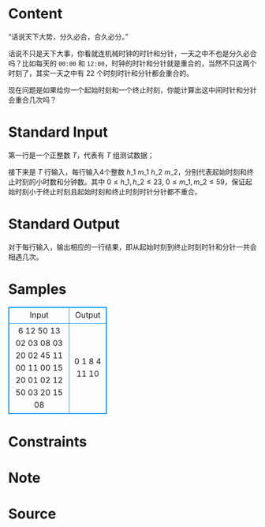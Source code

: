 
# Content

“话说天下大势，分久必合，合久必分。”

话说不只是天下大事，你看就连机械时钟的时针和分针，一天之中不也是分久必合吗？比如每天的 `00:00` 和 `12:00`，时钟的时针和分针就是重合的，当然不只这两个时刻了，其实一天之中有 $22$ 个时刻时针和分针都会重合的。

现在问题是如果给你一个起始时刻和一个终止时刻，你能计算出这中间时针和分针会重合几次吗？

# Standard Input

第一行是一个正整数 $T$，代表有 $T$ 组测试数据；

接下来是 $T$ 行输入，每行输入$4$个整数 $h\_1$ $m\_1$ $h\_2$ $m\_2$，分别代表起始时刻和终止时刻的小时数和分钟数。其中 $0\leq h\_1, h\_2 \leq 23$, $0 \leq m\_1, m\_2 \leq 59$，保证起始时刻小于终止时刻且起始时刻和终止时刻时针分针都不重合。

# Standard Output

对于每行输入，输出相应的一行结果，即从起始时刻到终止时刻时针和分针一共会相遇几次。

# Samples

<style>
        table,table tr th, table tr td { border:1px solid #0094ff; }
        table { width: 200px; min-height: 25px; line-height: 25px; text-align: center; border-collapse: collapse;}   
    </style>
<table>
	<tr>
		<td>Input</td>
		<td>Output</td>
	</tr>
<tr><td>6
12 50 13 02
03 08 03 20
02 45 11 00
11 00 15 20
01 02 12 50
03 20 15 08</td><td>0
1
8
4
11
10</td></tr></table>


# Constraints



# Note



# Source


